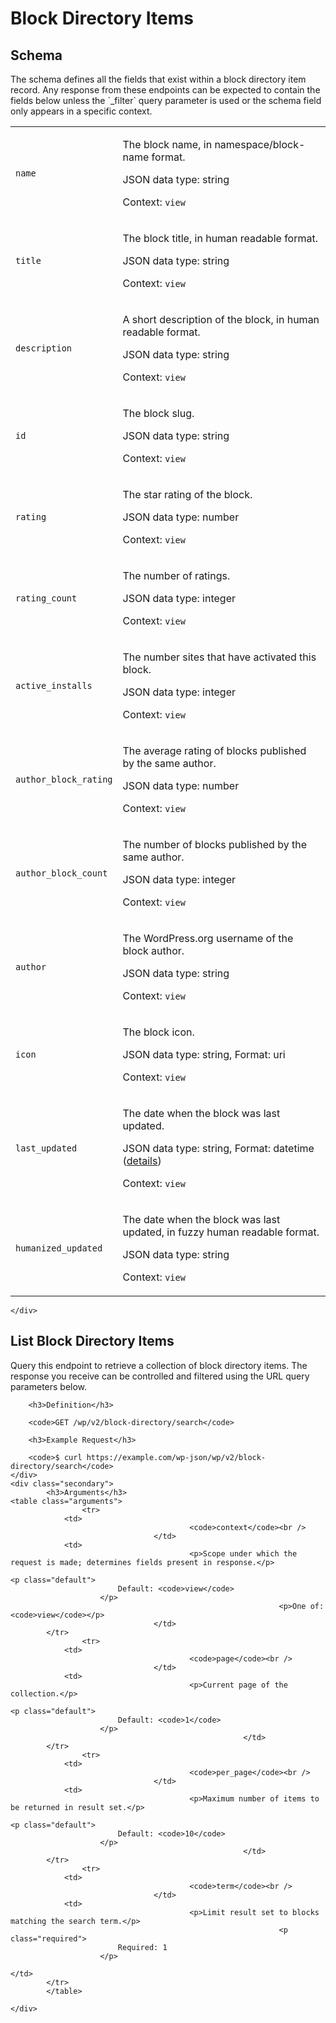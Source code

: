 ---
---

# Block Directory Items

<section class="route">
	<div class="primary">
		<h2>Schema</h2>
<p>The schema defines all the fields that exist within a block directory item record. Any response from these endpoints can be expected to contain the fields below unless the `_filter` query parameter is used or the schema field only appears in a specific context.</p>
<table class="attributes">
			<tr id="schema-name">
			<td>
				<code>name</code>
			</td>
			<td>
				<p>The block name, in namespace/block-name format.</p>
				<p class="type">
					JSON data type: string				</p>
								<p class="context">Context: <code>view</code></p>
							</td>
		</tr>
			<tr id="schema-title">
			<td>
				<code>title</code>
			</td>
			<td>
				<p>The block title, in human readable format.</p>
				<p class="type">
					JSON data type: string				</p>
								<p class="context">Context: <code>view</code></p>
							</td>
		</tr>
			<tr id="schema-description">
			<td>
				<code>description</code>
			</td>
			<td>
				<p>A short description of the block, in human readable format.</p>
				<p class="type">
					JSON data type: string				</p>
								<p class="context">Context: <code>view</code></p>
							</td>
		</tr>
			<tr id="schema-id">
			<td>
				<code>id</code>
			</td>
			<td>
				<p>The block slug.</p>
				<p class="type">
					JSON data type: string				</p>
								<p class="context">Context: <code>view</code></p>
							</td>
		</tr>
			<tr id="schema-rating">
			<td>
				<code>rating</code>
			</td>
			<td>
				<p>The star rating of the block.</p>
				<p class="type">
					JSON data type: number				</p>
								<p class="context">Context: <code>view</code></p>
							</td>
		</tr>
			<tr id="schema-rating_count">
			<td>
				<code>rating_count</code>
			</td>
			<td>
				<p>The number of ratings.</p>
				<p class="type">
					JSON data type: integer				</p>
								<p class="context">Context: <code>view</code></p>
							</td>
		</tr>
			<tr id="schema-active_installs">
			<td>
				<code>active_installs</code>
			</td>
			<td>
				<p>The number sites that have activated this block.</p>
				<p class="type">
					JSON data type: integer				</p>
								<p class="context">Context: <code>view</code></p>
							</td>
		</tr>
			<tr id="schema-author_block_rating">
			<td>
				<code>author_block_rating</code>
			</td>
			<td>
				<p>The average rating of blocks published by the same author.</p>
				<p class="type">
					JSON data type: number				</p>
								<p class="context">Context: <code>view</code></p>
							</td>
		</tr>
			<tr id="schema-author_block_count">
			<td>
				<code>author_block_count</code>
			</td>
			<td>
				<p>The number of blocks published by the same author.</p>
				<p class="type">
					JSON data type: integer				</p>
								<p class="context">Context: <code>view</code></p>
							</td>
		</tr>
			<tr id="schema-author">
			<td>
				<code>author</code>
			</td>
			<td>
				<p>The WordPress.org username of the block author.</p>
				<p class="type">
					JSON data type: string				</p>
								<p class="context">Context: <code>view</code></p>
							</td>
		</tr>
			<tr id="schema-icon">
			<td>
				<code>icon</code>
			</td>
			<td>
				<p>The block icon.</p>
				<p class="type">
					JSON data type: string,
											Format: uri
									</p>
								<p class="context">Context: <code>view</code></p>
							</td>
		</tr>
			<tr id="schema-last_updated">
			<td>
				<code>last_updated</code>
			</td>
			<td>
				<p>The date when the block was last updated.</p>
				<p class="type">
					JSON data type: string,
											Format: datetime (<a href="https://core.trac.wordpress.org/ticket/41032">details</a>)
									</p>
								<p class="context">Context: <code>view</code></p>
							</td>
		</tr>
			<tr id="schema-humanized_updated">
			<td>
				<code>humanized_updated</code>
			</td>
			<td>
				<p>The date when the block was last updated, in fuzzy human readable format.</p>
				<p class="type">
					JSON data type: string				</p>
								<p class="context">Context: <code>view</code></p>
							</td>
		</tr>
	</table>

	</div>
</section>

<div><section class="route">
	<div class="primary">
		<h2>List Block Directory Items</h2>
		<p>Query this endpoint to retrieve a collection of block directory items. The response you receive can be controlled and filtered using the URL query parameters below.</p>

		<h3>Definition</h3>

		<code>GET /wp/v2/block-directory/search</code>

		<h3>Example Request</h3>

		<code>$ curl https://example.com/wp-json/wp/v2/block-directory/search</code>
	</div>
	<div class="secondary">
			<h3>Arguments</h3>
	<table class="arguments">
					<tr>
				<td>
											<code>context</code><br />
									</td>
				<td>
											<p>Scope under which the request is made; determines fields present in response.</p>
																					<p class="default">
							Default: <code>view</code>
						</p>
																<p>One of: <code>view</code></p>
									</td>
			</tr>
					<tr>
				<td>
											<code>page</code><br />
									</td>
				<td>
											<p>Current page of the collection.</p>
																					<p class="default">
							Default: <code>1</code>
						</p>
														</td>
			</tr>
					<tr>
				<td>
											<code>per_page</code><br />
									</td>
				<td>
											<p>Maximum number of items to be returned in result set.</p>
																					<p class="default">
							Default: <code>10</code>
						</p>
														</td>
			</tr>
					<tr>
				<td>
											<code>term</code><br />
									</td>
				<td>
											<p>Limit result set to blocks matching the search term.</p>
																<p class="required">
							Required: 1
						</p>
																			</td>
			</tr>
			</table>

	</div>
</section>
</div>

